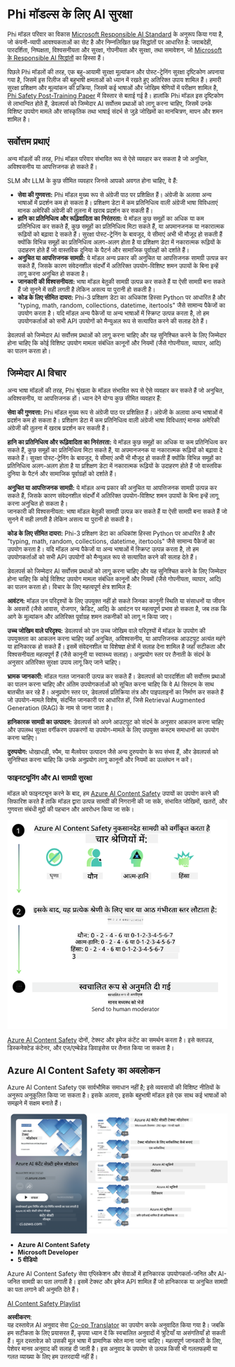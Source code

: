<!--
CO_OP_TRANSLATOR_METADATA:
{
  "original_hash": "c8273672cc57df2be675407a1383aaf0",
  "translation_date": "2025-05-08T06:14:06+00:00",
  "source_file": "md/01.Introduction/01/01.AISafety.md",
  "language_code": "hi"
}
-->
# Phi मॉडल्स के लिए AI सुरक्षा  
Phi मॉडल परिवार का विकास [Microsoft Responsible AI Standard](https://query.prod.cms.rt.microsoft.com/cms/api/am/binary/RE5cmFl) के अनुरूप किया गया है, जो कंपनी-व्यापी आवश्यकताओं का सेट है और निम्नलिखित छह सिद्धांतों पर आधारित है: जवाबदेही, पारदर्शिता, निष्पक्षता, विश्वसनीयता और सुरक्षा, गोपनीयता और सुरक्षा, तथा समावेशन, जो [Microsoft के Responsible AI सिद्धांतों](https://www.microsoft.com/ai/responsible-ai) का हिस्सा हैं।  

पिछले Phi मॉडलों की तरह, एक बहु-आयामी सुरक्षा मूल्यांकन और पोस्ट-ट्रेनिंग सुरक्षा दृष्टिकोण अपनाया गया है, जिसमें इस रिलीज की बहुभाषी क्षमताओं को ध्यान में रखते हुए अतिरिक्त उपाय शामिल हैं। हमारी सुरक्षा प्रशिक्षण और मूल्यांकन की प्रक्रिया, जिसमें कई भाषाओं और जोखिम श्रेणियों में परीक्षण शामिल है, [Phi Safety Post-Training Paper](https://arxiv.org/abs/2407.13833) में विस्तार से बताई गई है। हालांकि Phi मॉडल इस दृष्टिकोण से लाभान्वित होते हैं, डेवलपर्स को जिम्मेदार AI सर्वोत्तम प्रथाओं को लागू करना चाहिए, जिसमें उनके विशिष्ट उपयोग मामले और सांस्कृतिक तथा भाषाई संदर्भ से जुड़े जोखिमों का मानचित्रण, मापन और शमन शामिल है।  

## सर्वोत्तम प्रथाएं  

अन्य मॉडलों की तरह, Phi मॉडल परिवार संभावित रूप से ऐसे व्यवहार कर सकता है जो अनुचित, अविश्वसनीय या आपत्तिजनक हो सकते हैं।  

SLM और LLM के कुछ सीमित व्यवहार जिनसे आपको अवगत होना चाहिए, वे हैं:  

- **सेवा की गुणवत्ता:** Phi मॉडल मुख्य रूप से अंग्रेजी पाठ पर प्रशिक्षित हैं। अंग्रेजी के अलावा अन्य भाषाओं में प्रदर्शन कम हो सकता है। प्रशिक्षण डेटा में कम प्रतिनिधित्व वाली अंग्रेजी भाषा विविधताएं मानक अमेरिकी अंग्रेजी की तुलना में खराब प्रदर्शन कर सकती हैं।  
- **हानि का प्रतिनिधित्व और रूढ़िवादिता का निरंतरता:** ये मॉडल कुछ समूहों का अधिक या कम प्रतिनिधित्व कर सकते हैं, कुछ समूहों का प्रतिनिधित्व मिटा सकते हैं, या अपमानजनक या नकारात्मक रूढ़ियों को बढ़ावा दे सकते हैं। सुरक्षा पोस्ट-ट्रेनिंग के बावजूद, ये सीमाएं अभी भी मौजूद हो सकती हैं क्योंकि विभिन्न समूहों का प्रतिनिधित्व अलग-अलग होता है या प्रशिक्षण डेटा में नकारात्मक रूढ़ियों के उदाहरण होते हैं जो वास्तविक दुनिया के पैटर्न और सामाजिक पूर्वाग्रहों को दर्शाते हैं।  
- **अनुचित या आपत्तिजनक सामग्री:** ये मॉडल अन्य प्रकार की अनुचित या आपत्तिजनक सामग्री उत्पन्न कर सकते हैं, जिसके कारण संवेदनशील संदर्भों में अतिरिक्त उपयोग-विशिष्ट शमन उपायों के बिना इन्हें लागू करना अनुचित हो सकता है।  
- **जानकारी की विश्वसनीयता:** भाषा मॉडल बेतुकी सामग्री उत्पन्न कर सकते हैं या ऐसी सामग्री बना सकते हैं जो सुनने में सही लगती है लेकिन असत्य या पुरानी हो सकती है।  
- **कोड के लिए सीमित दायरा:** Phi-3 प्रशिक्षण डेटा का अधिकांश हिस्सा Python पर आधारित है और "typing, math, random, collections, datetime, itertools" जैसे सामान्य पैकेजों का उपयोग करता है। यदि मॉडल अन्य पैकेजों या अन्य भाषाओं में स्क्रिप्ट उत्पन्न करता है, तो हम उपयोगकर्ताओं को सभी API उपयोगों को मैन्युअल रूप से सत्यापित करने की सलाह देते हैं।  

डेवलपर्स को जिम्मेदार AI सर्वोत्तम प्रथाओं को लागू करना चाहिए और यह सुनिश्चित करने के लिए जिम्मेदार होना चाहिए कि कोई विशिष्ट उपयोग मामला संबंधित कानूनों और नियमों (जैसे गोपनीयता, व्यापार, आदि) का पालन करता हो।  

## जिम्मेदार AI विचार  

अन्य भाषा मॉडलों की तरह, Phi श्रृंखला के मॉडल संभावित रूप से ऐसे व्यवहार कर सकते हैं जो अनुचित, अविश्वसनीय, या आपत्तिजनक हों। ध्यान देने योग्य कुछ सीमित व्यवहार हैं:  

**सेवा की गुणवत्ता:** Phi मॉडल मुख्य रूप से अंग्रेजी पाठ पर प्रशिक्षित हैं। अंग्रेजी के अलावा अन्य भाषाओं में प्रदर्शन कम हो सकता है। प्रशिक्षण डेटा में कम प्रतिनिधित्व वाली अंग्रेजी भाषा विविधताएं मानक अमेरिकी अंग्रेजी की तुलना में खराब प्रदर्शन कर सकती हैं।  

**हानि का प्रतिनिधित्व और रूढ़िवादिता का निरंतरता:** ये मॉडल कुछ समूहों का अधिक या कम प्रतिनिधित्व कर सकते हैं, कुछ समूहों का प्रतिनिधित्व मिटा सकते हैं, या अपमानजनक या नकारात्मक रूढ़ियों को बढ़ावा दे सकते हैं। सुरक्षा पोस्ट-ट्रेनिंग के बावजूद, ये सीमाएं अभी भी मौजूद हो सकती हैं क्योंकि विभिन्न समूहों का प्रतिनिधित्व अलग-अलग होता है या प्रशिक्षण डेटा में नकारात्मक रूढ़ियों के उदाहरण होते हैं जो वास्तविक दुनिया के पैटर्न और सामाजिक पूर्वाग्रहों को दर्शाते हैं।  

**अनुचित या आपत्तिजनक सामग्री:** ये मॉडल अन्य प्रकार की अनुचित या आपत्तिजनक सामग्री उत्पन्न कर सकते हैं, जिसके कारण संवेदनशील संदर्भों में अतिरिक्त उपयोग-विशिष्ट शमन उपायों के बिना इन्हें लागू करना अनुचित हो सकता है।  
जानकारी की विश्वसनीयता: भाषा मॉडल बेतुकी सामग्री उत्पन्न कर सकते हैं या ऐसी सामग्री बना सकते हैं जो सुनने में सही लगती है लेकिन असत्य या पुरानी हो सकती है।  

**कोड के लिए सीमित दायरा:** Phi-3 प्रशिक्षण डेटा का अधिकांश हिस्सा Python पर आधारित है और "typing, math, random, collections, datetime, itertools" जैसे सामान्य पैकेजों का उपयोग करता है। यदि मॉडल अन्य पैकेजों या अन्य भाषाओं में स्क्रिप्ट उत्पन्न करता है, तो हम उपयोगकर्ताओं को सभी API उपयोगों को मैन्युअल रूप से सत्यापित करने की सलाह देते हैं।  

डेवलपर्स को जिम्मेदार AI सर्वोत्तम प्रथाओं को लागू करना चाहिए और यह सुनिश्चित करने के लिए जिम्मेदार होना चाहिए कि कोई विशिष्ट उपयोग मामला संबंधित कानूनों और नियमों (जैसे गोपनीयता, व्यापार, आदि) का पालन करता हो। विचार के लिए महत्वपूर्ण क्षेत्र शामिल हैं:  

**आवंटन:** मॉडल उन परिदृश्यों के लिए उपयुक्त नहीं हो सकते जिनका कानूनी स्थिति या संसाधनों या जीवन के अवसरों (जैसे आवास, रोजगार, क्रेडिट, आदि) के आवंटन पर महत्वपूर्ण प्रभाव हो सकता है, जब तक कि आगे के मूल्यांकन और अतिरिक्त पूर्वाग्रह शमन तकनीकों को लागू न किया जाए।  

**उच्च जोखिम वाले परिदृश्य:** डेवलपर्स को उन उच्च जोखिम वाले परिदृश्यों में मॉडल के उपयोग की उपयुक्तता का आकलन करना चाहिए जहाँ अनुचित, अविश्वसनीय, या आपत्तिजनक आउटपुट अत्यंत महंगे या हानिकारक हो सकते हैं। इसमें संवेदनशील या विशेषज्ञ क्षेत्रों में सलाह देना शामिल है जहाँ सटीकता और विश्वसनीयता महत्वपूर्ण हैं (जैसे कानूनी या स्वास्थ्य सलाह)। अनुप्रयोग स्तर पर तैनाती के संदर्भ के अनुसार अतिरिक्त सुरक्षा उपाय लागू किए जाने चाहिए।  

**भ्रामक जानकारी:** मॉडल गलत जानकारी उत्पन्न कर सकते हैं। डेवलपर्स को पारदर्शिता की सर्वोत्तम प्रथाओं का पालन करना चाहिए और अंतिम उपयोगकर्ताओं को सूचित करना चाहिए कि वे AI सिस्टम के साथ बातचीत कर रहे हैं। अनुप्रयोग स्तर पर, डेवलपर्स प्रतिक्रिया तंत्र और पाइपलाइनों का निर्माण कर सकते हैं जो उपयोग-मामले विशेष, संदर्भित जानकारी पर आधारित हों, जिसे Retrieval Augmented Generation (RAG) के नाम से जाना जाता है।  

**हानिकारक सामग्री का उत्पादन:** डेवलपर्स को अपने आउटपुट को संदर्भ के अनुसार आकलन करना चाहिए और उपलब्ध सुरक्षा वर्गीकरण उपकरणों या उपयोग-मामले के लिए उपयुक्त कस्टम समाधानों का उपयोग करना चाहिए।  

**दुरुपयोग:** धोखाधड़ी, स्पैम, या मैलवेयर उत्पादन जैसे अन्य दुरुपयोग के रूप संभव हैं, और डेवलपर्स को सुनिश्चित करना चाहिए कि उनके अनुप्रयोग लागू कानूनों और नियमों का उल्लंघन न करें।  

### फाइनट्यूनिंग और AI सामग्री सुरक्षा  

मॉडल को फाइनट्यून करने के बाद, हम [Azure AI Content Safety](https://learn.microsoft.com/azure/ai-services/content-safety/overview) उपायों का उपयोग करने की सिफारिश करते हैं ताकि मॉडल द्वारा उत्पन्न सामग्री की निगरानी की जा सके, संभावित जोखिमों, खतरों, और गुणवत्ता संबंधी मुद्दों की पहचान और अवरोधन किया जा सके।  

![Phi3AISafety](../../../../../translated_images/01.phi3aisafety.c0d7fc42f5a5c40507c5e8be556615b8377a63b8764865d057d4faac3757a478.hi.png)  

[Azure AI Content Safety](https://learn.microsoft.com/azure/ai-services/content-safety/overview) दोनों, टेक्स्ट और इमेज कंटेंट का समर्थन करता है। इसे क्लाउड, डिस्कनेक्टेड कंटेनर, और एज/एम्बेडेड डिवाइसेस पर तैनात किया जा सकता है।  

## Azure AI Content Safety का अवलोकन  

Azure AI Content Safety एक सार्वभौमिक समाधान नहीं है; इसे व्यवसायों की विशिष्ट नीतियों के अनुरूप अनुकूलित किया जा सकता है। इसके अलावा, इसके बहुभाषी मॉडल इसे एक साथ कई भाषाओं को समझने में सक्षम बनाते हैं।  

![AIContentSafety](../../../../../translated_images/01.AIcontentsafety.a288819b8ce8da1a56cf708aff010a541799d002ae7ae84bb819b19ab8950591.hi.png)  

- **Azure AI Content Safety**  
- **Microsoft Developer**  
- **5 वीडियो**  

Azure AI Content Safety सेवा एप्लिकेशन और सेवाओं में हानिकारक उपयोगकर्ता-जनित और AI-जनित सामग्री का पता लगाती है। इसमें टेक्स्ट और इमेज API शामिल हैं जो हानिकारक या अनुचित सामग्री का पता लगाने की अनुमति देते हैं।  

[AI Content Safety Playlist](https://www.youtube.com/playlist?list=PLlrxD0HtieHjaQ9bJjyp1T7FeCbmVcPkQ)

**अस्वीकरण**:  
यह दस्तावेज़ AI अनुवाद सेवा [Co-op Translator](https://github.com/Azure/co-op-translator) का उपयोग करके अनुवादित किया गया है। जबकि हम सटीकता के लिए प्रयासरत हैं, कृपया ध्यान दें कि स्वचालित अनुवादों में त्रुटियाँ या असंगतियाँ हो सकती हैं। मूल दस्तावेज़ को उसकी मूल भाषा में प्रामाणिक स्रोत माना जाना चाहिए। महत्वपूर्ण जानकारी के लिए, पेशेवर मानव अनुवाद की सलाह दी जाती है। इस अनुवाद के उपयोग से उत्पन्न किसी भी गलतफहमी या गलत व्याख्या के लिए हम उत्तरदायी नहीं हैं।